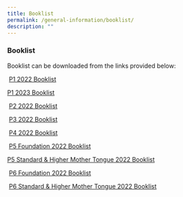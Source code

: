 ```yaml
---
title: Booklist
permalink: /general-information/booklist/
description: ""
---
```

### Booklist

Booklist can be downloaded from the links provided below:

 [P1 2022 Booklist](/files/p1booklist.pdf)
 
 [P1 2023 Booklist](/files/GeneralInfo_Booklist2023_P1.pdf)

 [P2 2022 Booklist](/files/p2booklist.pdf)

 [P3 2022 Booklist](/files/p3booklist.pdf)

 [P4 2022 Booklist](/files/p4booklist.pdf)

 [P5 Foundation 2022 Booklist](/files/p5fbooklist.pdf)
 
[P5 Standard & Higher Mother Tongue 2022 Booklist](/files/p5booklist.pdf)

 [P6 Foundation 2022 Booklist](/files/p6fbooklist.pdf)

 [P6 Standard & Higher Mother Tongue 2022 Booklist](/files/p6booklist.pdf)
